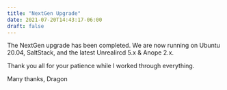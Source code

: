 ```yaml
---
title: "NextGen Upgrade"
date: 2021-07-20T14:43:17-06:00
draft: false
---
```


The NextGen upgrade has been completed. We are now running on Ubuntu 20.04,
SaltStack, and the latest Unrealircd 5.x & Anope 2.x.

Thank you all for your patience while I worked through everything.

Many thanks,
Dragon
